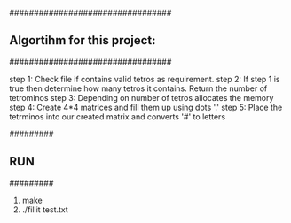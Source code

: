 #################################
## Algortihm for this project: ##
#################################

step 1: Check file if contains valid tetros as requirement.
step 2: If step 1 is true then determine how many tetros it contains. Return the number of tetrominos
step 3: Depending on number of tetros allocates the memory
step 4: Create 4*4 matrices and fill them up using dots '.'
step 5: Place the tetrminos into our created matrix and converts '#' to letters

#########
## RUN ##
#########

1. make
2. ./fillit test.txt
